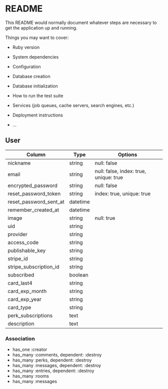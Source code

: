 # README

This README would normally document whatever steps are necessary to get the
application up and running.

Things you may want to cover:

* Ruby version

* System dependencies

* Configuration

* Database creation

* Database initialization

* How to run the test suite

* Services (job queues, cache servers, search engines, etc.)

* Deployment instructions

* ...

## User

|Column|Type|Options|
|------|----|-------|
|nickname|string|null: false|
|email|string|null: false, index: true, unique: true|
|encrypted_password|string|null: false|
|reset_password_token|string|index: true, unique: true|
|reset_password_sent_at|datetime||
|remember_created_at|datetime||
|image|string|null: true|
|uid|string|
|provider|string|
|access_code|string|
|publishable_key|string|
|stripe_id|string|
|stripe_subscription_id|string||
|subscribed|boolean||
|card_last4|string||
|card_exp_month|string||
|card_exp_year|string||
|card_type|string||
|perk_subscriptions|text||
|description|text||


### Association

- has_one :creator
- has_many :comments, dependent: :destroy
- has_many :perks, dependent: :destroy
- has_many :messages, dependent: :destroy
- has_many :entries, dependent: :destroy
- has_many :rooms
- has_many :messages